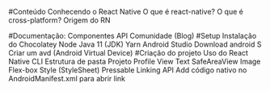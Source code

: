 

#Conteúdo
  Conhecendo o React Native
  O que é react-native?
  O que é cross-platform?
  Origem do RN

#Documentação:
  Componentes
  API
  Comunidade (Blog)
#Setup
  Instalação do Chocolatey
  Node
  Java 11 (JDK)
  Yarn
  Android Studio
  Download android S
  Criar um avd (Android Virtual Device)
#Criação do projeto
  Uso do React Native CLI
  Estrutura de pasta
  Projeto Profile
  View
  Text
  SafeAreaView
  Image
  Flex-box
  Style (StyleSheet)
  Pressable
  Linking API
  Add código nativo no AndroidManifest.xml para abrir link
